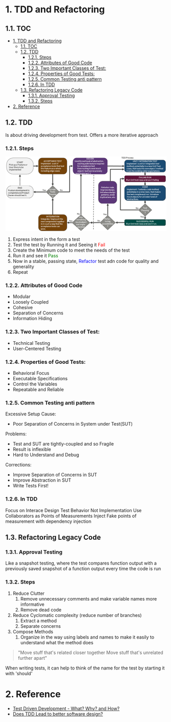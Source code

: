 # 1. TDD and Refactoring

## 1.1. TOC

- [1. TDD and Refactoring](#1-tdd-and-refactoring)
     - [1.1. TOC](#11-toc)
     - [1.2. TDD](#12-tdd)
          - [1.2.1. Steps](#121-steps)
          - [1.2.2. Attributes of Good Code](#122-attributes-of-good-code)
          - [1.2.3. Two Important Classes of Test:](#123-two-important-classes-of-test)
          - [1.2.4. Properties of Good Tests:](#124-properties-of-good-tests)
          - [1.2.5. Common Testing anti pattern](#125-common-testing-anti-pattern)
          - [1.2.6. In TDD](#126-in-tdd)
     - [1.3. Refactoring Legacy Code](#13-refactoring-legacy-code)
          - [1.3.1. Approval Testing](#131-approval-testing)
          - [1.3.2. Steps](#132-steps)
- [2. Reference](#2-reference)

## 1.2. TDD

Is about driving development from test. Offers a more iterative approach

### 1.2.1. Steps

![](img/tdd_steps.png)

1. Express intent in the form a test
2. Test the test by Running it and Seeing it <span style="color:red">Fail</span>
3. Create the Minimum code to meet the needs of the test
4. Run it and see it <span style="color:green">Pass</span>
5. Now in a stable, passing state, <span style="color:blue">Refactor</span> test adn code for quality and generality
6. Repeat

### 1.2.2. Attributes of Good Code

-   Modular
-   Loosely Coupled
-   Cohesive
-   Separation of Concerns
-   Information Hiding

### 1.2.3. Two Important Classes of Test:

-   Technical Testing
-   User-Centered Testing

### 1.2.4. Properties of Good Tests:

-   Behavioral Focus
-   Executable Specifications
-   Control the Variables
-   Repeatable and Reliable

### 1.2.5. Common Testing anti pattern

Excessive Setup
Cause:

-   Poor Separation of Concerns in System under Test(SUT)

Problems:

-   Test and SUT are tightly-coupled and so Fragile
-   Result is inflexible
-   Hard to Understand and Debug

Corrections:

-   Improve Separation of Concerns in SUT
-   Improve Abstraction in SUT
-   Write Tests First!

### 1.2.6. In TDD

Focus on Interace Design
Test Behavior Not Implementation
Use Collaborators as Points of Measurements
Inject Fake points of measurement with dependency injection

## 1.3. Refactoring Legacy Code

### 1.3.1. Approval Testing

Like a snapshot testing, where the test compares function output with a previously saved snapshot of a function output every time the code is run

### 1.3.2. Steps

1. Reduce Clutter
    1. Remove unnecessary comments and make variable names more informative
    2. Remove dead code
2. Reduce Cyclomatic complexity (reduce number of branches)
    1. Extract a method
    2. Separate concerns
3. Compose Methods
    1. Organize in the way using labels and names to make it easily to understand what the method does

> "Move stuff that's related closer together
> Move stuff that's unrelated further apart"

When writing tests, it can help to think of the name for the test by starting it with 'should'

# 2. Reference

-   [Test Driven Development - What? Why? and How?](https://www.youtube.com/watch?v=llaUBH5oayw&list=PLwLLcwQlnXByqD3a13UPeT4SMhc3rdZ8q&index=2)
-   [Does TDD Lead to better software design?](https://www.youtube.com/watch?v=fSvQNG7Rz-8&list=PLwLLcwQlnXByqD3a13UPeT4SMhc3rdZ8q&index=3)
